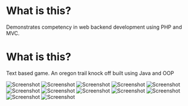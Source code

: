 <h1>What is this?</h1>
Demonstrates competency in web backend development using PHP and MVC.

<h1>What is this?</h1>
Text based game. An oregon trail knock off built using Java and OOP 


![Screenshot](acme-demo-1.png)
![Screenshot](acme-demo-2.png)
![Screenshot](acme-demo-3.png)
![Screenshot](acme-demo-4.png)
![Screenshot](acme-demo-5.png)
![Screenshot](acme-demo-6.png)
![Screenshot](acme-demo-7.png)
![Screenshot](acme-demo-8.png)
![Screenshot](acme-demo-9.png)
![Screenshot](acme-demo-10.png)
![Screenshot](acme-demo-11.png)
![Screenshot](acme-demo-12.png)
